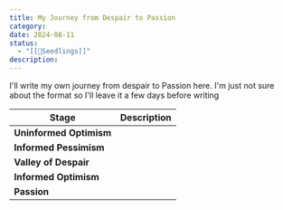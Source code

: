 ```yaml
---
title: My Journey from Despair to Passion
category: 
date: 2024-08-11
status:
  - "[[🌱Seedlings]]"
description: 
---
```


I'll write my own journey from despair to Passion here. I'm just not sure about the format so I'll leave it a few days before writing

| Stage                   | Description |
| ----------------------- | ----------- |
| **Uninformed Optimism** |             |
| **Informed Pessimism**  |             |
| **Valley of Despair**   |             |
| **Informed Optimism**   |             |
| **Passion**             |             |












